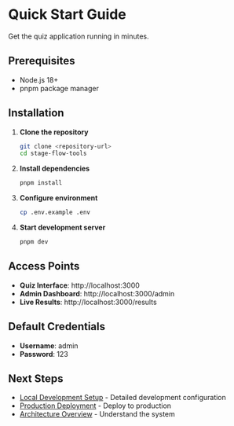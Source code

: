 # Quick Start Guide

Get the quiz application running in minutes.

## Prerequisites

- Node.js 18+
- pnpm package manager

## Installation

1. **Clone the repository**
   ```bash
   git clone <repository-url>
   cd stage-flow-tools
   ```

2. **Install dependencies**
   ```bash
   pnpm install
   ```

3. **Configure environment**
   ```bash
   cp .env.example .env
   ```

4. **Start development server**
   ```bash
   pnpm dev
   ```

## Access Points

- **Quiz Interface**: http://localhost:3000
- **Admin Dashboard**: http://localhost:3000/admin
- **Live Results**: http://localhost:3000/results

## Default Credentials

- **Username**: admin
- **Password**: 123

## Next Steps

- [Local Development Setup](setup-local.md) - Detailed development configuration
- [Production Deployment](setup-production.md) - Deploy to production
- [Architecture Overview](architecture.md) - Understand the system
